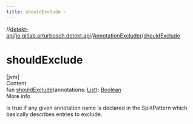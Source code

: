 ```yaml
---
title: shouldExclude -
---
```

//[detekt-api](../../index.md)/[io.gitlab.arturbosch.detekt.api](../index.md)/[AnnotationExcluder](index.md)/[shouldExclude](should-exclude.md)



# shouldExclude  
[jvm]  
Content  
fun [shouldExclude](should-exclude.md)(annotations: [List](https://kotlinlang.org/api/latest/jvm/stdlib/kotlin.collections/-list/index.html)<KtAnnotationEntry>): [Boolean](https://kotlinlang.org/api/latest/jvm/stdlib/kotlin/-boolean/index.html)  
More info  


Is true if any given annotation name is declared in the SplitPattern which basically describes entries to exclude.

  



